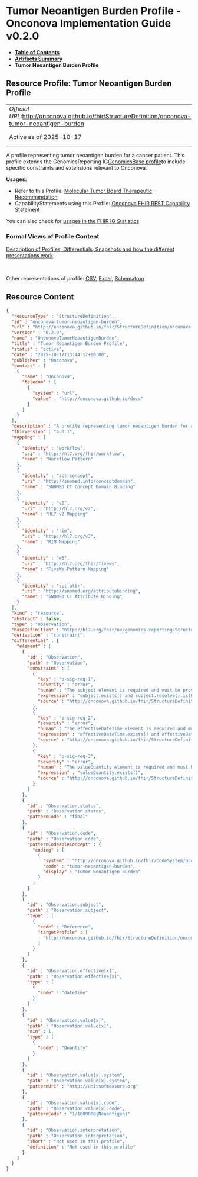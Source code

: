 # Tumor Neoantigen Burden Profile - Onconova Implementation Guide v0.2.0

* [**Table of Contents**](toc.md)
* [**Artifacts Summary**](artifacts.md)
* **Tumor Neoantigen Burden Profile**

## Resource Profile: Tumor Neoantigen Burden Profile 

| | |
| :--- | :--- |
| *Official URL*:http://onconova.github.io/fhir/StructureDefinition/onconova-tumor-neoantigen-burden | *Version*:0.2.0 |
| Active as of 2025-10-17 | *Computable Name*:OnconovaTumorNeoantigenBurden |

 
A profile representing tumor neoantigen burden for a cancer patient. 
This profile extends the GenomicsReporting IG[GenomicsBase profile](http://hl7.org/fhir/uv/genomics-reporting/StructureDefinition/genomics-base)to include specific constraints and extensions relevant to Onconova. 

**Usages:**

* Refer to this Profile: [Molecular Tumor Board Therapeutic Recommendation](StructureDefinition-onconova-ext-molecular-tumor-board-therapeutic-recommendation.md)
* CapabilityStatements using this Profile: [Onconova FHIR REST Capability Statement](CapabilityStatement-onconova-capability-statement.md)

You can also check for [usages in the FHIR IG Statistics](https://packages2.fhir.org/xig/onconova.fhir|current/StructureDefinition/onconova-tumor-neoantigen-burden)

### Formal Views of Profile Content

 [Description of Profiles, Differentials, Snapshots and how the different presentations work](http://build.fhir.org/ig/FHIR/ig-guidance/readingIgs.html#structure-definitions). 

 

Other representations of profile: [CSV](StructureDefinition-onconova-tumor-neoantigen-burden.csv), [Excel](StructureDefinition-onconova-tumor-neoantigen-burden.xlsx), [Schematron](StructureDefinition-onconova-tumor-neoantigen-burden.sch) 



## Resource Content

```json
{
  "resourceType" : "StructureDefinition",
  "id" : "onconova-tumor-neoantigen-burden",
  "url" : "http://onconova.github.io/fhir/StructureDefinition/onconova-tumor-neoantigen-burden",
  "version" : "0.2.0",
  "name" : "OnconovaTumorNeoantigenBurden",
  "title" : "Tumor Neoantigen Burden Profile",
  "status" : "active",
  "date" : "2025-10-17T13:44:17+00:00",
  "publisher" : "Onconova",
  "contact" : [
    {
      "name" : "Onconova",
      "telecom" : [
        {
          "system" : "url",
          "value" : "http://onconova.github.io/docs"
        }
      ]
    }
  ],
  "description" : "A profile representing tumor neoantigen burden for a cancer patient. \n\nThis profile extends the GenomicsReporting IG [GenomicsBase profile](http://hl7.org/fhir/uv/genomics-reporting/StructureDefinition/genomics-base) to include specific constraints and extensions relevant to Onconova.",
  "fhirVersion" : "4.0.1",
  "mapping" : [
    {
      "identity" : "workflow",
      "uri" : "http://hl7.org/fhir/workflow",
      "name" : "Workflow Pattern"
    },
    {
      "identity" : "sct-concept",
      "uri" : "http://snomed.info/conceptdomain",
      "name" : "SNOMED CT Concept Domain Binding"
    },
    {
      "identity" : "v2",
      "uri" : "http://hl7.org/v2",
      "name" : "HL7 v2 Mapping"
    },
    {
      "identity" : "rim",
      "uri" : "http://hl7.org/v3",
      "name" : "RIM Mapping"
    },
    {
      "identity" : "w5",
      "uri" : "http://hl7.org/fhir/fivews",
      "name" : "FiveWs Pattern Mapping"
    },
    {
      "identity" : "sct-attr",
      "uri" : "http://snomed.org/attributebinding",
      "name" : "SNOMED CT Attribute Binding"
    }
  ],
  "kind" : "resource",
  "abstract" : false,
  "type" : "Observation",
  "baseDefinition" : "http://hl7.org/fhir/uv/genomics-reporting/StructureDefinition/genomics-base|2.0.0",
  "derivation" : "constraint",
  "differential" : {
    "element" : [
      {
        "id" : "Observation",
        "path" : "Observation",
        "constraint" : [
          {
            "key" : "o-sig-req-1",
            "severity" : "error",
            "human" : "The subject element is required and must be provided.",
            "expression" : "subject.exists() and subject.resolve().is(Patient)",
            "source" : "http://onconova.github.io/fhir/StructureDefinition/onconova-tumor-neoantigen-burden|0.2.0"
          },
          {
            "key" : "o-sig-req-2",
            "severity" : "error",
            "human" : "The effectiveDateTime element is required and must be provided.",
            "expression" : "effectiveDateTime.exists() and effectiveDateTime.hasValue()",
            "source" : "http://onconova.github.io/fhir/StructureDefinition/onconova-tumor-neoantigen-burden|0.2.0"
          },
          {
            "key" : "o-sig-req-3",
            "severity" : "error",
            "human" : "The valueQuantity element is required and must be provided.",
            "expression" : "valueQuantity.exists()",
            "source" : "http://onconova.github.io/fhir/StructureDefinition/onconova-tumor-neoantigen-burden|0.2.0"
          }
        ]
      },
      {
        "id" : "Observation.status",
        "path" : "Observation.status",
        "patternCode" : "final"
      },
      {
        "id" : "Observation.code",
        "path" : "Observation.code",
        "patternCodeableConcept" : {
          "coding" : [
            {
              "system" : "http://onconova.github.io/fhir/CodeSystem/onconova-cs-tbd",
              "code" : "tumor-neoantigen-burden",
              "display" : "Tumor Neoantigen Burden"
            }
          ]
        }
      },
      {
        "id" : "Observation.subject",
        "path" : "Observation.subject",
        "type" : [
          {
            "code" : "Reference",
            "targetProfile" : [
              "http://onconova.github.io/fhir/StructureDefinition/onconova-cancer-patient|0.2.0"
            ]
          }
        ]
      },
      {
        "id" : "Observation.effective[x]",
        "path" : "Observation.effective[x]",
        "type" : [
          {
            "code" : "dateTime"
          }
        ]
      },
      {
        "id" : "Observation.value[x]",
        "path" : "Observation.value[x]",
        "min" : 1,
        "type" : [
          {
            "code" : "Quantity"
          }
        ]
      },
      {
        "id" : "Observation.value[x].system",
        "path" : "Observation.value[x].system",
        "patternUri" : "http://unitsofmeasure.org"
      },
      {
        "id" : "Observation.value[x].code",
        "path" : "Observation.value[x].code",
        "patternCode" : "1/1000000{Neoantigen}"
      },
      {
        "id" : "Observation.interpretation",
        "path" : "Observation.interpretation",
        "short" : "Not used in this profile",
        "definition" : "Not used in this profile"
      }
    ]
  }
}

```
